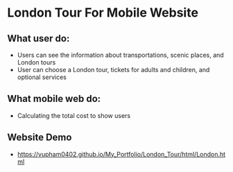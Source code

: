 # London Tour For Mobile Website

## What user do:
  - Users can see the information about transportations, scenic places, and London tours
  - User can choose a London tour, tickets for adults and children, and optional services

## What mobile web do:
  - Calculating the total cost to show users

## Website Demo
  - https://vupham0402.github.io/My_Portfolio/London_Tour/html/London.html
